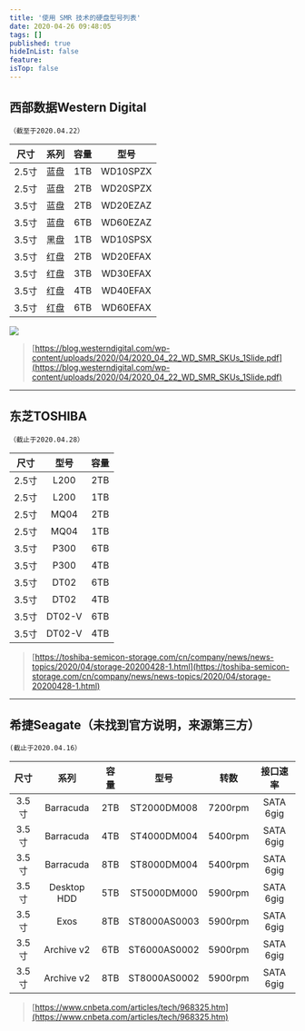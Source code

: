 ```yaml
---
title: '使用 SMR 技术的硬盘型号列表'
date: 2020-04-26 09:48:05
tags: []
published: true
hideInList: false
feature: 
isTop: false
---
```

## 西部数据Western Digital
    （截至于2020.04.22）
| 尺寸 | 系列 | 容量 | 型号 |
| :----: | :----: | :----: | :----: |
| 2.5寸 | 蓝盘 | 1TB | WD10SPZX |
| 2.5寸 | 蓝盘 | 2TB | WD20SPZX |
| 3.5寸 | 蓝盘 | 2TB | WD20EZAZ |
| 3.5寸 | 蓝盘 | 6TB | WD60EZAZ |
| 3.5寸 | 黑盘 | 1TB | WD10SPSX |
| 3.5寸 | 红盘 | 2TB | WD20EFAX |
| 3.5寸 | 红盘 | 3TB | WD30EFAX |
| 3.5寸 | 红盘 | 4TB | WD40EFAX |
| 3.5寸 | 红盘 | 6TB | WD60EFAX |

![](https://gitee.com/huiaei/ImageDB/raw/master/img/20200501080242.png)
>[https://blog.westerndigital.com/wp-content/uploads/2020/04/2020_04_22_WD_SMR_SKUs_1Slide.pdf](https://blog.westerndigital.com/wp-content/uploads/2020/04/2020_04_22_WD_SMR_SKUs_1Slide.pdf)

----
## 东芝TOSHIBA
    （截止于2020.04.28）  
| 尺寸 | 型号 | 容量 |
|:----:|:----:|:----:|
|2.5寸|L200|2TB|
|2.5寸|L200|1TB|
|2.5寸|MQ04|2TB|
|2.5寸|MQ04|1TB|
|3.5寸|P300|6TB|
|3.5寸|P300|4TB|
|3.5寸|DT02|6TB|
|3.5寸|DT02|4TB|
|3.5寸|DT02-V|6TB|
|3.5寸|DT02-V|4TB|


> [https://toshiba-semicon-storage.com/cn/company/news/news-topics/2020/04/storage-20200428-1.html](https://toshiba-semicon-storage.com/cn/company/news/news-topics/2020/04/storage-20200428-1.html)

----
## 希捷Seagate（未找到官方说明，来源第三方）
    (截止于2020.04.16）
| 尺寸 | 系列 | 容量 | 型号 | 转数 | 接口速率 |
| :----: | :----: | :----: | :----: | :----: | :----: |
|3.5寸|Barracuda|2TB|ST2000DM008|7200rpm|SATA 6gig|
|3.5寸|Barracuda|4TB|ST4000DM004|5400rpm|SATA 6gig|
|3.5寸|Barracuda|8TB|ST8000DM004|5400rpm|SATA 6gig|
|3.5寸|Desktop HDD|5TB|ST5000DM000|5900rpm|SATA 6gig|
|3.5寸|Exos|8TB|ST8000AS0003|5900rpm|SATA 6gig|
|3.5寸|Archive v2|6TB|ST6000AS0002|5900rpm|SATA 6gig|
|3.5寸|Archive v2|8TB|ST8000AS0002|5900rpm|SATA 6gig|


>[https://www.cnbeta.com/articles/tech/968325.htm](https://www.cnbeta.com/articles/tech/968325.htm)





